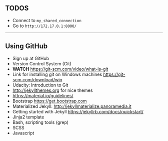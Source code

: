 

## TODOS


  * Connect to `my_shared_connection`
  * Go to `http://172.17.0.1:8000/`



----
## Using GitHub

  * Sign up at GitHub
  * Version Control System (Git)
  * **WATCH** https://git-scm.com/video/what-is-git
  * Link for installing git on Windows machines https://git-scm.com/download/win
  * Udacity: Introduction to Git
  * http://jekyllthemes.org for nice themes
  * https://material.io/guidelines/
  * Bootstrap https://get.bootstrap.com
  * Materialized Jekyll: http://jekyllmaterialize.panoramedia.it
  * Getting started with Jekyll https://jekyllrb.com/docs/quickstart/
  * Jinja2 template
  * Bash, scripting tools (grep)
  * SCSS
  * Javascript
  
